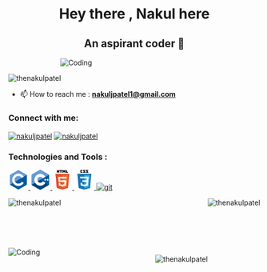 <h1 align="center">Hey there , Nakul here</h1>
<h2 align="center">An aspirant coder 🎯</h2>

<img align="right" alt="Coding" width="400"  src="https://4kwallpapers.com/images/walls/thumbs_3t/13642.png">
<br>
<p align="left"> <img src="https://komarev.com/ghpvc/?username=thenakulpatel&label=Profile%20views&color=red&style=flat" alt="thenakulpatel" /> </p>


- 📫 How to reach me : **nakuljpatel1@gmail.com**

<h3 align="left">Connect with me:</h3>
<p align="left">
<a href="https://linkedin.com/in/nakuljpatel" target="blank"><img align="center" src="https://raw.githubusercontent.com/rahuldkjain/github-profile-readme-generator/master/src/images/icons/Social/linked-in-alt.svg" alt="nakuljpatel" height="30" width="40" /></a>
<a href="https://codeforces.com/profile/nakuljpatel" target="blank"><img align="center" src="https://raw.githubusercontent.com/rahuldkjain/github-profile-readme-generator/master/src/images/icons/Social/codeforces.svg" alt="nakuljpatel" height="30" width="40" /></a>
</p>

 </p>

<p align="left">
</p>
<h3 align="left">Technologies and Tools : </h3>
<p align="left"><a href="https://www.cprogramming.com/" target="_blank" rel="noreferrer"> <img src="https://raw.githubusercontent.com/devicons/devicon/master/icons/c/c-original.svg" alt="c" width="40" height="40"/> </a><a href="https://www.w3schools.com/cpp/" target="_blank" rel="noreferrer"> <img src="https://raw.githubusercontent.com/devicons/devicon/master/icons/cplusplus/cplusplus-original.svg" alt="cplusplus" width="40" height="40"/> </a>
<a href="https://www.w3.org/html/" target="_blank" rel="noreferrer"> <img src="https://raw.githubusercontent.com/devicons/devicon/master/icons/html5/html5-original-wordmark.svg" alt="html5" width="40" height="40"/> </a> <a href="https://www.w3schools.com/css/" target="_blank" rel="noreferrer"> <img src="https://raw.githubusercontent.com/devicons/devicon/master/icons/css3/css3-original-wordmark.svg" alt="css3" width="40" height="40"/> </a> 
 <a href="https://git-scm.com/" target="_blank" rel="noreferrer"> <img src="https://www.vectorlogo.zone/logos/git-scm/git-scm-icon.svg" alt="git" width="40" height="40"/> </a>
  
 <!-- <a href="https://github.com/" target"_blank" rel="noreferrer"> <img src="https://github.githubassets.com/assets/GitHub-Mark-ea2971cee799.png" alt="github" width="40" height="40"/></a>
  -->
  </p>

<p><img align="left" src="https://github-readme-stats.vercel.app/api/top-langs?username=thenakulpatel&show_icons=true&locale=en&layout=compact" alt="thenakulpatel" /></p>
<p>&nbsp;<img align="right" height="150" src="https://github-readme-stats.vercel.app/api?username=thenakulpatel&show_icons=true&locale=en" alt="thenakulpatel" /></p>
<br><br><br><br>
<img align="left" alt="Coding" height="200"  src="https://4kwallpapers.com/images/walls/thumbs_3t/13660.png">
<p><img align="right" src="https://github-readme-streak-stats.herokuapp.com/?user=thenakulpatel&" alt="thenakulpatel" /></p>
<br>
